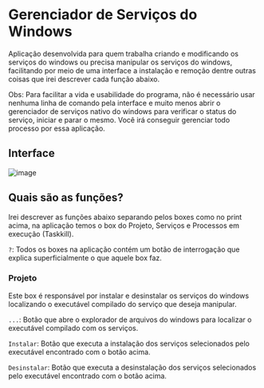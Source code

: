 # Gerenciador de Serviços do Windows

Aplicação desenvolvida para quem trabalha criando e modificando os serviços do windows ou precisa manipular os serviços do windows, facilitando por meio de uma interface a instalação e remoção dentre outras coisas que irei descrever cada função abaixo.

Obs: Para facilitar a vida e usabilidade do programa, não é necessário usar nenhuma linha de comando pela interface e muito menos abrir o gerenciador de serviços nativo do windows para verificar o status do serviço, iniciar e parar o mesmo. Você irá conseguir gerenciar todo processo por essa aplicação.

## Interface

![image](https://user-images.githubusercontent.com/74942532/129113891-38e416c1-157a-4c77-8ef4-32d2681581f3.png)

## Quais são as funções?

Irei descrever as funções abaixo separando pelos boxes como no print acima, na aplicação temos o box do Projeto, Serviços e Processos em execução (Taskkill).

`?`: Todos os boxes na aplicação contém um botão de interrogação que explica superficialmente o que aquele box faz. 

### Projeto

Este box é responsável por instalar e desinstalar os serviços do windows localizando o executável compilado do serviço que deseja manipular. 

`...`: Botão que abre o explorador de arquivos do windows para localizar o executável compilado com os serviços. 

`Instalar`: Botão que executa a instalação dos serviços selecionados pelo executável encontrado com o botão acima. 

`Desinstalar`: Botão que executa a desinstalação dos serviços selecionados pelo executável encontrado com o botão acima. 
